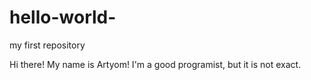 # hello-world-
my first repository

Hi there! My name is Artyom! I'm a good programist, but it is not exact.
